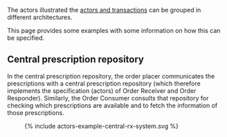 The actors illustrated the [actors and transactions](actors-transactions.html) can be grouped in different architectures.

This page provides some examples with some information on how this can be specified.


## Central prescription repository

In the central prescription repository, the order placer communicates the prescriptions with a central prescription repository (which therefore implements the specification (actors) of Order Receiver and Order Responder).
Similarly, the Order Consumer consults that repository for checking which prescriptions are available and to fetch the information of those prescriptions.

<figure>
  {% include actors-example-central-rx-system.svg %}
  <!-- <figcaption>Actors and Transactions - Dispense</figcaption> -->
</figure>
<br clear="all"/>
